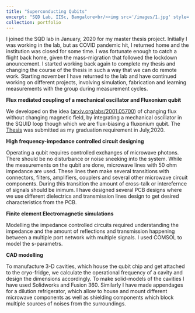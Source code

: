 ```yaml
---
title: "Superconducting Qubits"
excerpt: "SQD Lab, IISc, Bangalore<br/><img src='/images/1.jpg' style='width:400px;height:350px;'>"
collection: portfolio
---
```

<p>I joined the SQD lab in January, 2020 for my master thesis project. Initially I was working in the lab, but as COVID pandemic hit, I returned home and the institution was closed for some time. I was fortunate enough to catch a flight back home, given the mass-migration that followed the lockdown anouncement. I started working back again to complete my thesis and changing the course of the thesis in such a way that we can do remote work. Starting november I have returned to the lab and have continued working on different projects, involving simulation, fabrication and learning measurements with the group during measurement cycles.</p>

 <b> Flux mediated coupling of a mechanical oscillator and Fluxonium qubit </b>
 
We developed on the idea ([arxiv.org/abs/2001.05700](https://arxiv.org/abs/2001.05700))  of changing flux without changing magnetic field, by integrating a mechanical oscillator in the SQUID loop though which we are flux-biasing a fluxonium qubit. The [Thesis](https://drive.google.com/file/d/1kyM2c8sp7pLhTdi-nWjw6gwNrvJg8iEY/view?usp=sharing) was submitted as my graduation requirement in July,2020.

 
 <b> High frequency-impedance controlled circuit designing </b>
 <p> Operating a qubit requires controlled exchanges of microwave photons. There should be no disturbance or noise sneeking into the system. While the measurements on the qubit are done, microwave lines with 50 ohm impedance are used. These lines then make several transitions with connectors, filters, amplifiers, couplers and several other microwave circuit components. During this transition the amount of cross-talk or interefernce of signals should be inimum. I have designed several PCB designs where we use different dielectrics and transmission lines design to get desired characteristics from the PCB. </p>
 
  <b> Finite element Electromagnetic simulations  </b>
 
 <p> Modelling the impedance controlled circuits required understanding the impedance and the amount of reflections and transmission happening between a multiple port network with multiple signals. I used COMSOL to model the s-parametrs.     </p>
 <b> CAD modelling </b>
 
 <p>To manufacture 3-D cavities, which house the qubit chip and get attached to the cryo-fridge, we calculate the operational frequency of a cavity and design the dimensions accordingly. To make solid-models of the cavities I have used Solidworks and Fusion 360. Similarly I have made appendages for a dilution refrigerator, which allow to house and mount different microwave components as well as shielding components which block multiple sources of noises from the surroundings.   </p>
